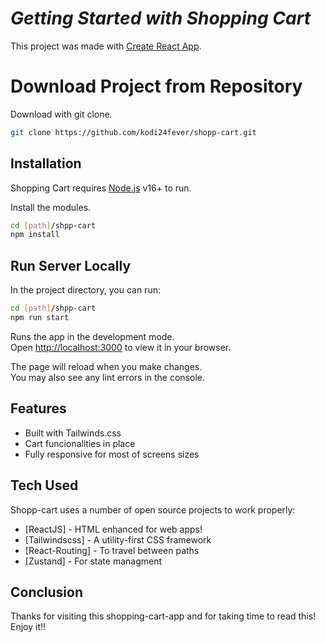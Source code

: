 # _Getting Started with Shopping Cart_

This project was made with [Create React App](https://github.com/facebook/create-react-app).

# Download Project from Repository
Download with git clone.
```sh
git clone https://github.com/kodi24fever/shopp-cart.git
```

## Installation

Shopping Cart requires [Node.js](https://nodejs.org/) v16+ to run.

Install the modules.
```sh
cd [path]/shpp-cart
npm install
```

## Run Server Locally
In the project directory, you can run:
```sh
cd [path]/shpp-cart
npm run start
```
Runs the app in the development mode.\
Open [http://localhost:3000](http://localhost:3000) to view it in your browser.

The page will reload when you make changes.\
You may also see any lint errors in the console.

## Features

- Built with Tailwinds.css
- Cart funcionalities in place
- Fully responsive for most of screens sizes

## Tech Used

Shopp-cart uses a number of open source projects to work properly:

- [ReactJS] - HTML enhanced for web apps!
- [Tailwindscss] - A utility-first CSS framework
- [React-Routing] - To travel between paths
- [Zustand] - For state managment

## Conclusion

Thanks for visiting this shopping-cart-app and for taking time to read this! Enjoy it!!
